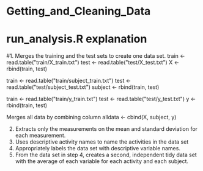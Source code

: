# Getting_and_Cleaning_Data

# run_analysis.R explanation

#1. Merges the training and the test sets to create one data set.
train <- read.table("train/X_train.txt")
test <- read.table("test/X_test.txt")
X <- rbind(train, test)

train <- read.table("train/subject_train.txt")
test <- read.table("test/subject_test.txt")
subject <- rbind(train, test)

train <- read.table("train/y_train.txt")
test <- read.table("test/y_test.txt")
y <- rbind(train, test)

Merges all data by combining column
alldata <- cbind(X, subject, y)


2. Extracts only the measurements on the mean and standard deviation for each measurement. 
3. Uses descriptive activity names to name the activities in the data set
4. Appropriately labels the data set with descriptive variable names. 
5. From the data set in step 4, creates a second, independent tidy data set with the average of each variable for each activity and each subject.
